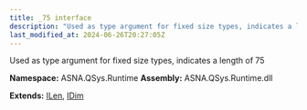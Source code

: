 ```yaml
---
title: _75 interface
description: "Used as type argument for fixed size types, indicates a length of 75  "
last_modified_at: 2024-06-26T20:27:05Z
---
```


Used as type argument for fixed size types, indicates a length of 75 

**Namespace:** ASNA.QSys.Runtime
**Assembly:** ASNA.QSys.Runtime.dll

**Extends:** [ILen](/reference/runtime/qsys-runtime/i-len.html), [IDim](/reference/runtime/qsys-runtime/i-dim.html)
<br>
<br>
